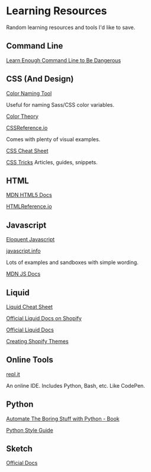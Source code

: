 # Learning Resources
Random learning resources and tools I'd like to save.

## Command Line

[Learn Enough Command Line to Be Dangerous](https://www.learnenough.com/command-line-tutorial/basics)


## CSS (And Design)

[Color Naming Tool](https://www.color-blindness.com/color-name-hue/)

Useful for naming Sass/CSS color variables.

[Color Theory](https://www.youtube.com/watch?v=8xjR7QXQKJ0)

[CSSReference.io](https://cssreference.io/)

Comes with plenty of visual examples. 

[CSS Cheat Sheet](https://adam-marsden.co.uk/css-cheat-sheet)

[CSS Tricks](https://css-tricks.com/)
Articles, guides, snippets. 


## HTML
[MDN HTML5 Docs](https://developer.mozilla.org/en-US/docs/Web/Guide/HTML/HTML5)

[HTMLReference.io](https://htmlreference.io/)




## Javascript
[Eloquent Javascript](https://eloquentjavascript.net/)

[javascript.info](javascript.info)

Lots of examples and sandboxes with simple wording. 

[MDN JS Docs](https://developer.mozilla.org/en-US/docs/Web/JavaScript)


## Liquid

[Liquid Cheat Sheet](http://cheat.markdunkley.com/)

[Official Liquid Docs on Shopify](https://help.shopify.com/en/themes/liquid)

[Official Liquid Docs](https://shopify.github.io/liquid/)

[Creating Shopify Themes](https://help.shopify.com/en/themes/development)

## Online Tools
[repl.it](https://repl.it/languages)

An online IDE. Includes Python, Bash, etc. Like CodePen. 


## Python

[Automate The Boring Stuff with Python - Book](https://automatetheboringstuff.com/chapter0/)

[Python Style Guide](https://www.python.org/dev/peps/pep-0008/)


## Sketch
[Official Docs](https://www.sketch.com/docs/)
